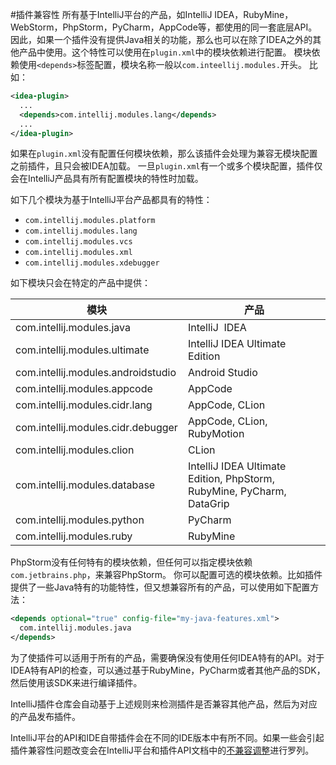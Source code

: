 #插件兼容性
所有基于IntelliJ平台的产品，如IntelliJ IDEA，RubyMine，WebStorm，PhpStorm，PyCharm，AppCode等，都使用的同一套底层API。因此，如果一个插件没有提供Java相关的功能，那么也可以在除了IDEA之外的其他产品中使用。这个特性可以使用在`plugin.xml`中的模块依赖进行配置。
模块依赖使用`<depends>`标签配置，模块名称一般以`com.inteellij.modules.`开头。
比如：

```xml
<idea-plugin>
  ...
  <depends>com.intellij.modules.lang</depends>
  ...
</idea-plugin>
```
如果在`plugin.xml`没有配置任何模块依赖，那么该插件会处理为兼容无模块配置之前插件，且只会被IDEA加载。
一旦`plugin.xml`有一个或多个模块配置，插件仅会在IntelliJ产品具有所有配置模块的特性时加载。

如下几个模块为基于IntelliJ平台产品都具有的特性：
* `com.intellij.modules.platform`
* `com.intellij.modules.lang`
* `com.intellij.modules.vcs`
* `com.intellij.modules.xml`
* `com.intellij.modules.xdebugger`

如下模块只会在特定的产品中提供：

| 模块 | 产品 |
| --- | --- |
| com.intellij.modules.java | IntelliJ  IDEA  |
| com.intellij.modules.ultimate|IntelliJ IDEA Ultimate Edition|
|com.intellij.modules.androidstudio|Android Studio|
|com.intellij.modules.appcode|AppCode|
|com.intellij.modules.cidr.lang|AppCode, CLion|
|com.intellij.modules.cidr.debugger|AppCode, CLion, RubyMotion|
|com.intellij.modules.clion|CLion|
|com.intellij.modules.database|IntelliJ IDEA Ultimate Edition, PhpStorm, RubyMine, PyCharm, DataGrip|
|com.intellij.modules.python	|PyCharm|
|com.intellij.modules.ruby	|RubyMine|

PhpStorm没有任何特有的模块依赖，但任何可以指定模块依赖`com.jetbrains.php`，来兼容PhpStorm。
你可以配置可选的模块依赖。比如插件提供了一些Java特有的功能特性，但又想兼容所有的产品，可以使用如下配置方法：

```xml
<depends optional="true" config-file="my-java-features.xml">
  com.intellij.modules.java
</depends>
```
为了使插件可以适用于所有的产品，需要确保没有使用任何IDEA特有的API。对于IDEA特有API的检查，可以通过基于RubyMine，PyCharm或者其他产品的SDK，然后使用该SDK来进行编译插件。

IntelliJ插件仓库会自动基于上述规则来检测插件是否兼容其他产品，然后为对应的产品发布插件。

IntelliJ平台的API和IDE自带插件会在不同的IDE版本中有所不同。如果一些会引起插件兼容性问题改变会在IntelliJ平台和插件API文档中的[不兼容调整](http://www.jetbrains.org/intellij/sdk/docs/reference_guide/api_changes_list.html)进行罗列。



